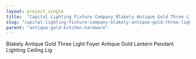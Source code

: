 ```yaml
---
layout: project_single
title:  "Capital Lighting Fixture Company Blakely Antique Gold Three Light Foyer- Antique Gold"
slug: "capital-lighting-fixture-company-blakely-antique-gold-three-light-foyer-antique-gold"
parent: "antique-gold-kitchen-hardware"
---
```

Blakely Antique Gold Three Light Foyer Antique Gold Lantern Pendant Lighting Ceiling Lig